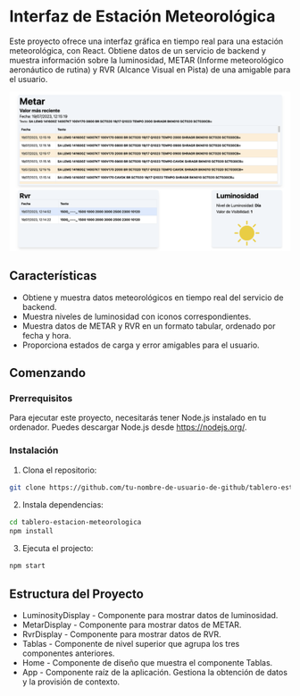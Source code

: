 # Interfaz de Estación Meteorológica

Este proyecto ofrece una interfaz gráfica en tiempo real para una estación meteorológica, con React. Obtiene datos de un servicio de backend y muestra información sobre la luminosidad, METAR (Informe meteorológico aeronáutico de rutina) y RVR (Alcance Visual en Pista) de una amigable para el usuario.

![Screenshot de la aplicación](./src/assets/screenshot.png "Captura de pantalla")

## Características

- Obtiene y muestra datos meteorológicos en tiempo real del servicio de backend.
- Muestra niveles de luminosidad con iconos correspondientes.
- Muestra datos de METAR y RVR en un formato tabular, ordenado por fecha y hora.
- Proporciona estados de carga y error amigables para el usuario.

## Comenzando

### Prerrequisitos

Para ejecutar este proyecto, necesitarás tener Node.js instalado en tu ordenador. Puedes descargar Node.js desde https://nodejs.org/.

### Instalación

1. Clona el repositorio:

```bash
git clone https://github.com/tu-nombre-de-usuario-de-github/tablero-estacion-meteorologica.git
```

2. Instala dependencias:

```bash
cd tablero-estacion-meteorologica
npm install
```

3. Ejecuta el projecto:

```bash
npm start
```

## Estructura del Proyecto

- LuminosityDisplay - Componente para mostrar datos de luminosidad.
- MetarDisplay - Componente para mostrar datos de METAR.
- RvrDisplay - Componente para mostrar datos de RVR.
- Tablas - Componente de nivel superior que agrupa los tres componentes anteriores.
- Home - Componente de diseño que muestra el componente Tablas.
- App - Componente raíz de la aplicación. Gestiona la obtención de datos y la provisión de contexto.
